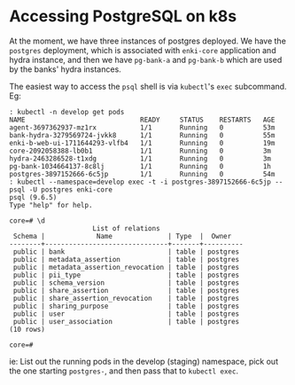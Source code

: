 # Accessing PostgreSQL on k8s

At the moment, we have three instances of postgres deployed. We have the `postgres` deployment, which is associated with `enki-core` application and hydra instance, and then we have `pg-bank-a` and `pg-bank-b` which are used by the banks' hydra instances.

The easiest way to access the `psql` shell is via `kubectl`'s `exec` subcommand. Eg:

```
: kubectl -n develop get pods
NAME                             READY     STATUS    RESTARTS   AGE
agent-3697362937-mz1rx           1/1       Running   0          53m
bank-hydra-3279569724-jvkk8      1/1       Running   0          55m
enki-b-web-ui-1711644293-vlfb4   1/1       Running   0          19m
core-2092058388-lb0b1            1/1       Running   0          3m
hydra-2463286528-t1xdg           1/1       Running   0          3m
pg-bank-1034664137-8c8lj         1/1       Running   0          1h
postgres-3897152666-6c5jp        1/1       Running   0          54m
: kubectl --namespace=develop exec -t -i postgres-3897152666-6c5jp -- psql -U postgres enki-core
psql (9.6.5)
Type "help" for help.

core=# \d
                     List of relations
 Schema |             Name              | Type  |  Owner
--------+-------------------------------+-------+----------
 public | bank                          | table | postgres
 public | metadata_assertion            | table | postgres
 public | metadata_assertion_revocation | table | postgres
 public | pii_type                      | table | postgres
 public | schema_version                | table | postgres
 public | share_assertion               | table | postgres
 public | share_assertion_revocation    | table | postgres
 public | sharing_purpose               | table | postgres
 public | user                          | table | postgres
 public | user_association              | table | postgres
(10 rows)

core=#
```

ie: List out the running pods in the develop (staging) namespace, pick out the one starting `postgres-`, and then pass that to `kubectl exec`.
